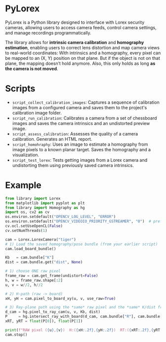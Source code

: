 # PyLorex

PyLorex is a Python library designed to interface with Lorex security cameras, allowing users to access camera feeds, control camera settings, and manage recordings programmatically.

The library allows for **intrinsic camera calibration** and **homography estimation**, enabling users to correct lens distortion and map camera views to real-world coordinates: With intrinsics and a homography, every pixel can be mapped to an (X, Y) position on that plane. But if the object is not on that plane, the mapping doesn’t hold anymore. Also, this only holds as long **as the camera is not moved**.

# Scripts

+ `script_collect_calibration_images`: Captures a sequence of calibration images from a configured camera and saves them to the project's calibration image folder.
+ `script_run_calibration`: Calibrates a camera from a set of chessboard images and saves the camera intrinsics and an undistorted preview image.
+ `script_assess_calibration`: Assesses the quality of a camera calibration. Generates an HTML report.
+ `script_homohraphy`: Uses an image to estimate a homography from image pixels to a known planar target. Saves the homography and a visualization.
+ `script_test_lorex`: Tests getting images from a Lorex camera and undistorting them using previously saved camera intrinsics.

# Example

```python
from library import Lorex
from matplotlib import pyplot as plt
from library import Homography as hg
import os, cv2 as cv
os.environ.setdefault("OPENCV_LOG_LEVEL", "ERROR")
os.environ.setdefault("OPENCV_VIDEOIO_PRIORITY_GSTREAMER", "0")  # prefer FFmpeg on Linux
cv.ocl.setUseOpenCL(False)
cv.setNumThreads(1)

cam = Lorex.LorexCamera("tiger")
# 1) Load the saved homography/pose bundle (from your earlier script)
cam.load_board_bundle()

Kb   = cam.bundle["K"]
dist = cam.bundle.get("dist", None)

# 1) choose ONE raw pixel
frame_raw = cam.get_frame(undistort=False)
h, w = frame_raw.shape[:2]
u, v = w//2, h//2

# 2) H-path (raw -> board)
xH, yH = cam.pixel_to_board_xy(u, v, use_raw=True)

# 3) Ray-plane path using the *same* raw pixel and the *same* K/dist from bundle
d_cam = hg.pixel_to_ray_cam(u, v, Kb, dist)
P     = hg.intersect_ray_with_board(d_cam, cam.bundle["R"], cam.bundle["t"])
xRT, yRT = float(P[0]), float(P[1])

print(f"RAW pixel ({u},{v})  H:({xH:.2f},{yH:.2f})  RT:({xRT:.2f},{yRT:.2f})  Δ=({xRT-xH:.2f},{yRT-yH:.2f}) mm")
cam.stop()
```